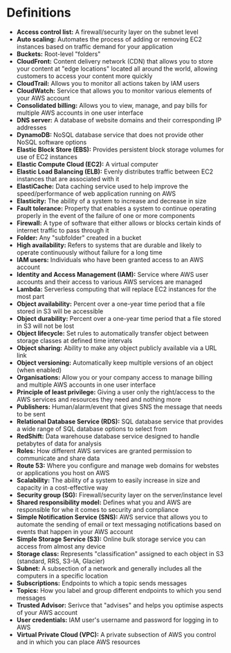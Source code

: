 # Definitions

- **Access control list:** A firewall/security layer on the subnet level
- **Auto scaling:** Automates the process of adding or removing EC2 instances based on traffic demand for your application
- **Buckets:** Root-level "folders"
- **CloudFront:** Content delivery network (CDN) that allows you to store your content at "edge locations" located all around the world, allowing customers to access your content more quickly
- **CloudTrail:** Allows you to monitor all actions taken by IAM users
- **CloudWatch:** Service that allows you to monitor various elements of your AWS account
- **Consolidated billing:** Allows you to view, manage, and pay bills for multiple AWS accounts in one user interface
- **DNS server:** A database of website domains and their corresponding IP addresses
- **DynamoDB:** NoSQL database service that does not provide other NoSQL software options
- **Elastic Block Store (EBS):** Provides persistent block storage volumes for use of EC2 instances
- **Elastic Compute Cloud (EC2):** A virtual computer
- **Elastic Load Balancing (ELB):** Evenly distributes traffic between EC2 instances that are associated with it
- **ElastiCache:** Data caching service used to help improve the speed/performance of web application running on AWS
- **Elasticity:** The ability of a system to increase and decrease in size
- **Fault tolerance:** Property that enables a system to continue operating properly in the event of the failure of one or more components
- **Firewall:** A type of software that either allows or blocks certain kinds of internet traffic to pass through it
- **Folder:** Any "subfolder" created in a bucket
- **High availability:** Refers to systems that are durable and likely to operate continuously without failure for a long time
- **IAM users:** Individuals who have been granted access to an AWS account
- **Identity and Access Management (IAM):** Service where AWS user accounts and their access to various AWS services are managed
- **Lambda:** Serverless computing that will replace EC2 instances for the most part
- **Object availability:** Percent over a one-year time period that a file stored in S3 will be accessible
- **Object durability:** Percent over a one-year time period that a file stored in S3 will not be lost
- **Object lifecycle:** Set rules to automatically transfer object between storage classes at defined time intervals
- **Object sharing:** Ability to make any object publicly available via a URL link
- **Object versioning:** Automatically keep multiple versions of an object (when enabled)
- **Organisations:** Allow you or your company access to manage billing and multiple AWS accounts in one user interface
- **Principle of least privilege:** Giving a user only the right/access to the AWS services and resources they need and nothing more
- **Publishers:** Human/alarm/event that gives SNS the message that needs to be sent
- **Relational Database Service (RDS):** SQL database service that provides a wide range of SQL database options to select from
- **RedShift:** Data warehouse database service designed to handle petabytes of data for analysis
- **Roles:** How different AWS services are granted permission to communicate and share data
- **Route 53:** Where you configure and manage web domains for webstes or applications you host on AWS
- **Scalability:** The ability of a system to easily increase in size and capacity in a cost-effective way
- **Security group (SG):** Firewall/security layer on the server/instance level
- **Shared responsibility model:** Defines what you and AWS are responsible for whe it comes to security and compliance
- **Simple Notification Service (SNS):** AWS service that allows you to automate the sending of email or text messaging notifications based on events that happen in your AWS account
- **Simple Storage Service (S3):** Online bulk storage service you can access from almost any device
- **Storage class:** Represents "classification" assigned to each object in S3 (standard, RRS, S3-IA, Glacier)
- **Subnet:** A subsection of a network and generally includes all the computers in a specific location
- **Subscriptions:** Endpoints to which a topic sends messages
- **Topics:** How you label and group different endpoints to which you send messages
- **Trusted Advisor:** Serivce that "advises" and helps you optimise aspects of your AWS account
- **User credentials:** IAM user's username and password for logging in to AWS
- **Virtual Private Cloud (VPC):** A private subsection of AWS you control and in which you can place AWS resources